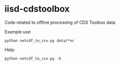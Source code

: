 # iisd-cdstoolbox
Code related to offline processing of CDS Toolbox data

Example use:

    python netcdf_to_csv.py data/*nc

Help:

    python netcdf_to_csv.py -h
